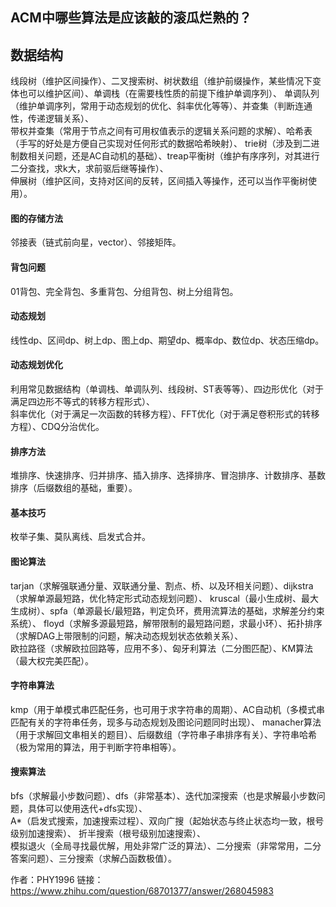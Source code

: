 ## ACM中哪些算法是应该敲的滚瓜烂熟的？

## 数据结构

线段树（维护区间操作）、二叉搜索树、树状数组（维护前缀操作，某些情况下变体也可以维护区间）、单调栈（在需要栈性质的前提下维护单调序列）、 单调队列（维护单调序列，常用于动态规划的优化、斜率优化等等）、并查集（判断连通性，传递逻辑关系）、  
带权并查集（常用于节点之间有可用权值表示的逻辑关系问题的求解）、哈希表（手写的好处是方便自己实现对任何形式的数据哈希映射）、
trie树（涉及到二进制数相关问题，还是AC自动机的基础）、treap平衡树（维护有序序列，对其进行二分查找，求k大，求前驱后继等操作）、  
伸展树（维护区间，支持对区间的反转，区间插入等操作，还可以当作平衡树使用）。

#### 图的存储方法

邻接表（链式前向星，vector）、邻接矩阵。

#### 背包问题

01背包、完全背包、多重背包、分组背包、树上分组背包。

#### 动态规划

线性dp、区间dp、树上dp、图上dp、期望dp、概率dp、数位dp、状态压缩dp。

#### 动态规划优化

利用常见数据结构（单调栈、单调队列、线段树、ST表等等）、四边形优化（对于满足四边形不等式的转移方程形式）、  
斜率优化（对于满足一次函数的转移方程）、FFT优化（对于满足卷积形式的转移方程）、CDQ分治优化。

#### 排序方法

堆排序、快速排序、归并排序、插入排序、选择排序、冒泡排序、计数排序、基数排序（后缀数组的基础，重要）。

#### 基本技巧

枚举子集、莫队离线、启发式合并。

#### 图论算法

tarjan（求解强联通分量、双联通分量、割点、桥、以及环相关问题）、dijkstra（求解单源最短路，优化特定形式动态规划问题）、
kruscal（最小生成树、最大生成树）、spfa（单源最长/最短路，判定负环，费用流算法的基础，求解差分约束系统）、
floyd（求解多源最短路，解带限制的最短路问题，求最小环）、拓扑排序（求解DAG上带限制的问题，解决动态规划状态依赖关系）、  
欧拉路径（求解欧拉回路等，应用不多）、匈牙利算法（二分图匹配）、KM算法（最大权完美匹配）。

#### 字符串算法

kmp（用于单模式串匹配任务，也可用于求字符串的周期）、AC自动机（多模式串匹配有关的字符串任务，现多与动态规划及图论问题同时出现）、
manacher算法（用于求解回文串相关的题目）、后缀数组（字符串子串排序有关）、字符串哈希（极为常用的算法，用于判断字符串相等）。

#### 搜索算法

bfs（求解最小步数问题）、dfs（非常基本）、迭代加深搜索（也是求解最小步数问题，具体可以使用迭代+dfs实现）、  
A*（启发式搜索，加速搜索过程）、双向广搜（起始状态与终止状态均一致，根号级别加速搜索）、 折半搜索（根号级别加速搜索）、  
模拟退火（全局寻找最优解，用处非常广泛的算法）、二分搜索（非常常用，二分答案问题）、三分搜索（求解凸函数极值）。

作者：PHY1996 链接：https://www.zhihu.com/question/68701377/answer/268045983
